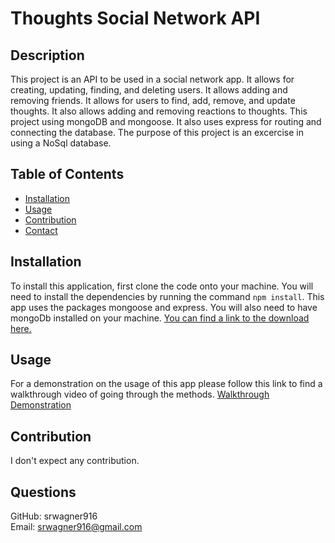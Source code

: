# Thoughts Social Network API

## Description
This project is an API to be used in a social network app. It allows for creating, updating, finding, and deleting users. It allows adding and removing friends. It allows for users to find, add, remove, and update thoughts. It also allows adding and removing reactions to thoughts. This project using mongoDB and mongoose. It also uses express for routing and connecting the database. The purpose of this project is an excercise in using a NoSql database.
## Table of Contents
  * [Installation](#Installation)
  * [Usage](#Usage)
  * [Contribution](#Contribution)
  * [Contact](#Questions)
## Installation
To install this application, first clone the code onto your machine. You will need to install the dependencies by running the command `npm install`. This app uses the packages mongoose and express. You will also need to have mongoDb installed on your machine. [You can find a link to the download here.](https://www.mongodb.com/try/download/community)
## Usage
For a demonstration on the usage of this app please follow this link to find a walkthrough video of going through the methods.
[Walkthrough Demonstration](https://drive.google.com/file/d/1NVq-fuD4u5P9zOeVuPmNbLEEtCCscP8K/view)

## Contribution
I don't expect any contribution.

## Questions
GitHub: srwagner916<br>
Email: <srwagner916@gmail.com>
